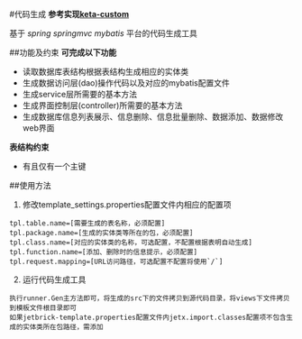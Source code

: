 #代码生成
**参考实现[keta-custom](mailto:ketayao@gmail.com)**

基于 *spring springmvc mybatis* 平台的代码生成工具

##功能及约束
**可完成以下功能**

* 读取数据库表结构根据表结构生成相应的实体类
* 生成数据访问层(dao)操作代码以及对应的mybatis配置文件
* 生成service层所需要的基本方法
* 生成界面控制层(controller)所需要的基本方法
* 生成数据库信息列表展示、信息删除、信息批量删除、数据添加、数据修改web界面

**表结构约束**

* 有且仅有一个主键

##使用方法
1. 修改template_settings.properties配置文件内相应的配置项

```
tpl.table.name=[需要生成的表名称，必须配置]
tpl.package.name=[生成的实体类等所在的包，必须配置]
tpl.class.name=[对应的实体类的名称，可选配置，不配置根据表明自动生成]
tpl.function.name=[添加、删除时的信息提示，必须配置]
tpl.request.mapping=[URL访问路径，可选配置不配置将使用`/`]
```

2. 运行代码生成工具

```
执行runner.Gen主方法即可，将生成的src下的文件拷贝到源代码目录，将views下文件拷贝到模板文件根目录即可
如果jetbrick-template.properties配置文件内jetx.import.classes配置项不包含生成的实体类所在包路径，需添加
```
